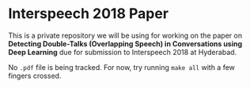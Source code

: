 # Interspeech 2018 Paper

This is a private repository we will be using for working on the paper on
**Detecting Double-Talks (Overlapping Speech) in Conversations using Deep Learning**
due for submission to Interspeech 2018 at Hyderabad.

No `.pdf` file is being tracked. For now, try running `make all` with a few fingers crossed.
